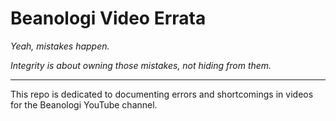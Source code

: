 # Beanologi Video Errata

*Yeah, mistakes happen.*

*Integrity is about owning those mistakes, not hiding from them.*

---

This repo is dedicated to documenting errors and shortcomings in videos for the Beanologi YouTube channel.